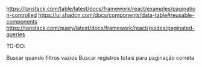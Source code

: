 https://tanstack.com/table/latest/docs/framework/react/examples/pagination-controlled
https://ui.shadcn.com/docs/components/data-table#reusable-components
https://tanstack.com/query/latest/docs/framework/react/guides/paginated-queries


TO-DO:

Buscar quando filtros vazios
Buscar registros totais para paginação correta
